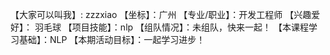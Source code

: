【大家可以叫我】: zzzxiao
【坐标】：广州
【专业/职业】：开发工程师
【兴趣爱好】： 羽毛球
【项目技能】：nlp
【组队情况】：未组队，快来一起！
【本课程学习基础】：NLP
【本期活动目标】：一起学习进步！